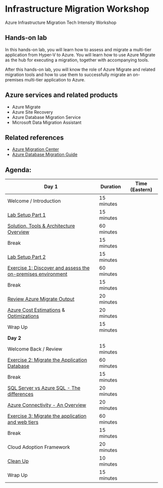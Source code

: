 # Infrastructure Migration Workshop
Azure Infrastructure Migration Tech Intensity Workshop

## Hands-on lab

In this hands-on lab, you will learn how to assess and migrate a multi-tier application from Hyper-V to Azure. You will learn how to use Azure Migrate as the hub for executing a migration, together with accompanying tools.

After this hands-on lab, you will know the role of Azure Migrate and related migration tools and how to use them to successfully migrate an on-premises multi-tier application to Azure.

## Azure services and related products

- Azure Migrate
- Azure Site Recovery
- Azure Database Migration Service
- Microsoft Data Migration Assistant

## Related references

- [Azure Migration Center](https://azure.microsoft.com/migration)
- [Azure Database Migration Guide](https://aka.ms/datamigration)

## Agenda:

| Day 1                                                        | Duration   | Time (Eastern) |
| ------------------------------------------------------------ | ---------- | -------------- |
| Welcome / Introduction                                       | 15 minutes |                |
| [Lab Setup Part 1](/Hands-on%20lab/Setup.md#task-1-deploy-the-on-premises-environment) | 15 minutes |                |
| [Solution, Tools & Architecture Overview](/Whiteboard%20design%20session/WDS%20trainer%20presentation%20-%20Line-of-business%20application%20migration.pptx) | 60 minutes |                |
| Break                                                        | 15 minutes |                |
| [Lab Setup Part 2](/Hands-on%20lab/Setup.md#task-2-verify-the-on-premises-environment) | 15 minutes |                |
| [Exercise 1: Discover and assess the on-premises environment](/Hands-on%20lab/Migration.md#exercise-1-discover-and-assess-the-on-premises-environment) | 60 minutes |                |
| Break                                                        | 15 minutes |                |
| [Review Azure Migrate Output](/Hands-on%20lab/Migration.md#task-6-explore-dependency-visualization) | 20 minutes |                |
| [Azure Cost Estimations](https://docs.microsoft.com/en-us/azure/architecture/framework/cost/design-initial-estimate) & [Optimizations](https://docs.microsoft.com/en-us/azure/architecture/framework/cost/optimize-checklist) | 20 minutes |                |
| Wrap Up                                                      | 15 minutes |                |
| **Day 2**                                                    |            |                |
| Welcome Back / Review                                        | 15 minutes |                |
| [Exercise 2: Migrate the Application Database](/Hands-on%20lab/Migration.md#exercise-2-migrate-the-application-database) | 60 minutes |                |
| Break                                                        | 15 minutes |                |
| [SQL Server vs Azure SQL - The differences](https://docs.microsoft.com/en-us/azure/azure-sql/database/transact-sql-tsql-differences-sql-server) | 20 minutes |                |
| [Azure Connectivity - An Overview](https://docs.microsoft.com/en-us/azure/networking/fundamentals/networking-overview) | 20 minutes |                |
| [Exercise 3: Migrate the application and web tiers](/Hands-on%20lab/Migration.md#exercise-3-migrate-the-application-and-web-tiers-using-azure-migrate-server-migration) | 60 minutes |                |
| Break                                                        | 15 minutes |                |
| Cloud Adoption Framework                                      | 20 minutes |                |
| [Clean Up](/Hands-on%20lab/Migration.md#after-the-hands-on-lab) | 10 minutes |                |
| Wrap Up                                                      | 15 minutes |                |
